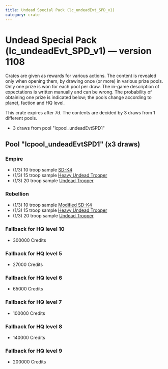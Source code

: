 ```yaml
---
title: Undead Special Pack (lc_undeadEvt_SPD_v1)
category: crate
---
```


# Undead Special Pack (lc_undeadEvt_SPD_v1) — version 1108

Crates are given as rewards for various actions. The content is revealed only when opening them, by drawing once (or more) in various prize pools. Only one prize is won for each pool per draw. The in-game description of expectations is written manually and can be wrong. The probability of obtaining one prize is indicated below; the pools change according to planet, faction and HQ level.

This crate expires after 7d. The contents are decided by 3 draws from 1 different pools.
  * 3 draws from pool "lcpool_undeadEvtSPD1"

## Pool "lcpool_undeadEvtSPD1" (x3 draws)

### Empire

  * (1/3) 10 troop sample [SD-K4](HeroEmpireSpiderDroid)
  * (1/3) 15 troop sample [Heavy Undead Trooper](EmpireHeavyStormDeath)
  * (1/3) 20 troop sample [Undead Trooper](EmpireStormDeath)

### Rebellion

  * (1/3) 10 troop sample [Modified SD-K4](HeroRebelSpiderDroid)
  * (1/3) 15 troop sample [Heavy Undead Trooper](RebelHeavyStormDeath)
  * (1/3) 20 troop sample [Undead Trooper](RebelStormDeath)

### Fallback for HQ level 10

  * 300000 Credits

### Fallback for HQ level 5

  * 27000 Credits

### Fallback for HQ level 6

  * 65000 Credits

### Fallback for HQ level 7

  * 100000 Credits

### Fallback for HQ level 8

  * 140000 Credits

### Fallback for HQ level 9

  * 200000 Credits